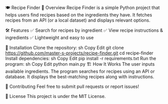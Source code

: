 🍽️ Recipe Finder
📌 Overview
Recipe Finder is a simple Python project that helps users find recipes based on the ingredients they have. It fetches recipes from an API (or a local dataset) and displays relevant options.

🛠️ Features
✅ Search for recipes by ingredient
✅ View recipe instructions & ingredients
✅ Lightweight and easy to use

🚀 Installation
Clone the repository:
sh
Copy
Edit
git clone https://github.com/master-s-projects/recipe-finder.git
cd recipe-finder
Install dependencies:
sh
Copy
Edit
pip install -r requirements.txt
Run the program:
sh
Copy
Edit
python main.py
🏗️ How It Works
The user inputs available ingredients.
The program searches for recipes using an API or database.
It displays the best-matching recipes along with instructions.

🤝 Contributing
Feel free to submit pull requests or report issues!

📜 License
This project is under the MIT License.

